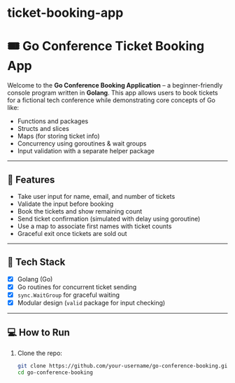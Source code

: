 # ticket-booking-app

# 🎟️ Go Conference Ticket Booking App

Welcome to the **Go Conference Booking Application** – a beginner-friendly console program written in **Golang**. This app allows users to book tickets for a fictional tech conference while demonstrating core concepts of Go like:

- Functions and packages
- Structs and slices
- Maps (for storing ticket info)
- Concurrency using goroutines & wait groups
- Input validation with a separate helper package

---

## 🚀 Features

- Take user input for name, email, and number of tickets
- Validate the input before booking
- Book the tickets and show remaining count
- Send ticket confirmation (simulated with delay using goroutine)
- Use a map to associate first names with ticket counts
- Graceful exit once tickets are sold out

---

## 🧠 Tech Stack

- [x] Golang (Go)
- [x] Go routines for concurrent ticket sending
- [x] `sync.WaitGroup` for graceful waiting
- [x] Modular design (`valid` package for input checking)

---

## 💻 How to Run

1. Clone the repo:

   ```bash
   git clone https://github.com/your-username/go-conference-booking.git
   cd go-conference-booking
